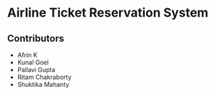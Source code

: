 # Airline Ticket Reservation System

## Contributors

- Afrin K
- Kunal Goel
- Pallavi Gupta
- Ritam Chakraborty
- Shuktika Mahanty 
 
